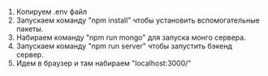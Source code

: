1. Копируем .env файл
2. Запускаем команду "npm install" чтобы установить вспомогательные пакеты.
3. Набираем команду "npm run mongo" для запуска монго сервера.
4. Запускаем команду "npm run server" чтобы запустить бэкенд сервер.
5. Идем в браузер и там набираем "localhost:3000/"
